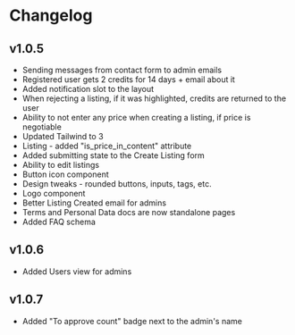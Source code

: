 # Changelog

## v1.0.5

- Sending messages from contact form to admin emails
- Registered user gets 2 credits for 14 days + email about it
- Added notification slot to the layout
- When rejecting a listing, if it was highlighted, credits are returned to the user
- Ability to not enter any price when creating a listing, if price is negotiable
- Updated Tailwind to 3
- Listing - added "is_price_in_content" attribute
- Added submitting state to the Create Listing form
- Ability to edit listings
- Button icon component
- Design tweaks - rounded buttons, inputs, tags, etc.
- Logo component
- Better Listing Created email for admins
- Terms and Personal Data docs are now standalone pages
- Added FAQ schema

## v1.0.6

- Added Users view for admins

## v1.0.7

- Added "To approve count" badge next to the admin's name

